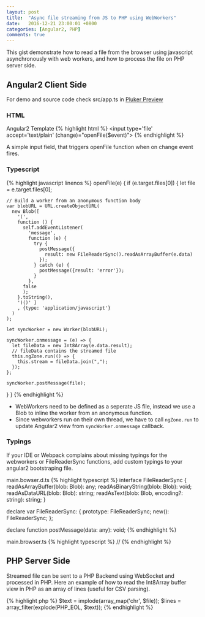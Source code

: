 ```yaml
---
layout: post
title:  "Async file streaming from JS to PHP using WebWorkers"
date:   2016-12-21 23:00:01 +0800
categories: [Angular2, PHP]
comments: true
---
```


This gist demonstrate how to read a file from the browser using javascript asynchronously with web workers, and how to process the file on PHP server side.

## Angular2 Client Side
For demo and source code check src/app.ts in [Pluker Preview](https://plnkr.co/edit/tAX33FwoQj6YuPmxH6oF?p=preview)

### HTML
Angular2 Template
{% highlight html %}
<input type='file' accept='text/plain' (change)="openFile($event)">
{% endhighlight %}

A simple input field, that triggers openFile function when on change event fires.

### Typescript
{% highlight javascript linenos %}
openFile(e) {
  if (e.target.files[0]) {
    let file = e.target.files[0];

    // Build a worker from an anonymous function body
    var blobURL = URL.createObjectURL(
      new Blob([
        '(',
        function () {
          self.addEventListener(
            'message',
            function (e) {
              try {
                postMessage({
                  result: new FileReaderSync().readAsArrayBuffer(e.data)
                });
              } catch (e) {
                postMessage({result: 'error'});
              }
            },
          false
          );
        }.toString(),
        ')()' ]
        , {type: 'application/javascript'}
      )
    );

    let syncWorker = new Worker(blobURL);

    syncWorker.onmessage = (e) => {
      let fileData = new Int8Array(e.data.result);
      // fileData contains the streamed file
      this.ngZone.run(() => {
        this.stream = fileData.join(",");
      });
    };

    syncWorker.postMessage(file);
  }
}
{% endhighlight %}

- WebWorkers need to be defined as a seperate JS file, instead we use a Blob to inline the worker from an anonymous function.
- Since webworkers run on their own thread, we have to call `ngZone.run` to update Angular2 view from `syncWorker.onmessage` callback.

### Typings
If your IDE or Webpack complains about missing typings for the webworkers or FileReaderSync functions, add custom typings to your angular2 bootstraping file.

main.bowser.d.ts
{% highlight typescript %}
interface FileReaderSync {
  readAsArrayBuffer(blob: Blob): any;
  readAsBinaryString(blob: Blob): void;
  readAsDataURL(blob: Blob): string;
  readAsText(blob: Blob, encoding?: string): string;
}

declare var FileReaderSync: {
  prototype: FileReaderSync;
  new(): FileReaderSync;
};

declare function postMessage(data: any): void;
{% endhighlight %}

main.browser.ts
{% highlight typescript %}
// <reference path="./main.browser.d.ts" />
{% endhighlight %}

## PHP Server Side
Streamed file can be sent to a PHP Backend using WebSocket and processed in PHP.
Here an example of how to read the Int8Array buffer view in PHP as an array of lines (useful for CSV parsing).

{% highlight php %}
$text = implode(array_map('chr', $file));
$lines = array_filter(explode(PHP_EOL, $text));
{% endhighlight %}

